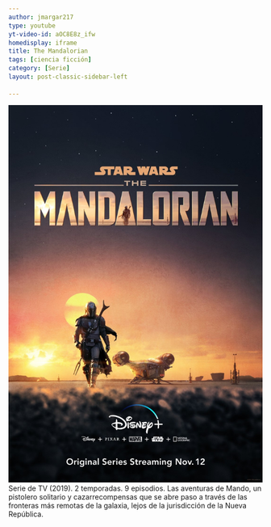 ```yaml
---
author: jmargar217
type: youtube
yt-video-id: aOC8E8z_ifw
homedisplay: iframe
title: The Mandalorian
tags: [ciencia ficción]
category: [Serie]
layout: post-classic-sidebar-left

---
```

<img class="featimg" src="../img/the_mandalorian.jpg" alt="the_mandalorian.jpg">
Serie de TV (2019). 2 temporadas. 9 episodios. Las aventuras de Mando, un pistolero solitario y cazarrecompensas que se abre paso a través de las fronteras más remotas de la galaxia, lejos de la jurisdicción de la Nueva República.
